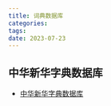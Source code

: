 ```yaml
---
title: 词典数据库
categories: 
tags: 
date: 2023-07-23
---
```


## 中华新华字典数据库

- [中华新华字典数据库](https://github.com/pwxcoo/chinese-xinhua/tree/master)